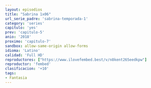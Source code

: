 ```yaml
---
layout: episodios
title: "Sabrina 1x06"
url_serie_padre: 'sabrina-temporada-1'
category: 'series'
capitulo: 'yes'
prev: 'capitulo-5'
anio: '2018'
proximo: 'capitulo-7'
sandbox: allow-same-origin allow-forms
idioma: 'Latino'
calidad: 'Full HD'
reproductores: ["https://www.ilovefembed.best/v/n8kent265eedkpw"]
reproductor: 'fembed'
clasificacion: '+10'
tags:
- Fantasia
---
```












